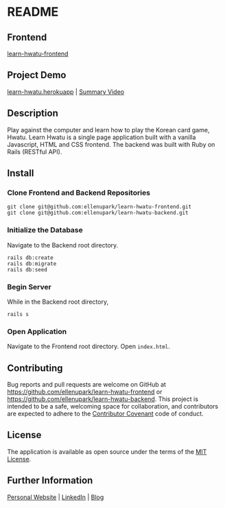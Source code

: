 # README

## Frontend
[learn-hwatu-frontend](https://github.com/ellenupark/learn-hwatu-frontend)

## Project Demo

[learn-hwatu.herokuapp](https://learn-hwatu.herokuapp.com/) | [Summary Video](https://www.youtube.com/watch?v=deORxiINv8I)

## Description

Play against the computer and learn how to play the Korean card game, Hwatu.
Learn Hwatu is a single page application built with a vanilla Javascript, HTML and CSS frontend.
The backend was built with Ruby on Rails (RESTful API).

## Install

### Clone Frontend and Backend Repositories

```shell
git clone git@github.com:ellenupark/learn-hwatu-frontend.git
git clone git@github.com:ellenupark/learn-hwatu-backend.git
```

### Initialize the Database

Navigate to the Backend root directory.

```shell
rails db:create 
rails db:migrate 
rails db:seed
```

### Begin Server

While in the Backend root directory,

```shell
rails s
```

### Open Application
Navigate to the Frontend root directory. Open `index.html`.

## Contributing
Bug reports and pull requests are welcome on GitHub at https://github.com/ellenupark/learn-hwatu-frontend or https://github.com/ellenupark/learn-hwatu-backend. This project is intended to be a safe, welcoming space for collaboration, and contributors are expected to adhere to the [Contributor Covenant](http://contributor-covenant.org) code of conduct.

## License

The application is available as open source under the terms of the [MIT License](https://opensource.org/licenses/MIT).

## Further Information
[Personal Website](https://ellenupark.github.io) | [LinkedIn](http://www.linkedin.com/in/ellenupark) | [Blog](https://ellen-park.medium.com/)

